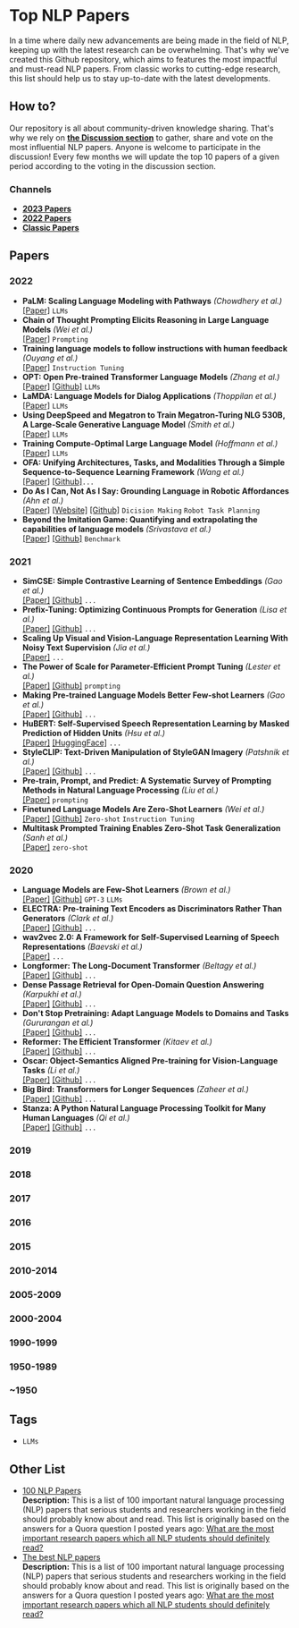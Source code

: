 # Top NLP Papers

In a time where daily new advancements are being made in the field of NLP, keeping up with the latest research can be overwhelming. That's why we've created this Github repository, which aims to features the most impactful and must-read NLP papers. From classic works to cutting-edge research, this list should help us to stay up-to-date with the latest developments.

## How to?
Our repository is all about community-driven knowledge sharing. That's why we rely on [**the Discussion section**](https://github.com/vufu/top-nlp-papers/discussions) to gather, share and vote on the most influential NLP papers. Anyone is welcome to participate in the discussion! Every few months we will update the top 10 papers of a given period according to the voting in the discussion section. 

### Channels
- [**2023 Papers**](https://github.com/vufu/top-nlp-papers/discussions/1)  
- [**2022 Papers**](https://github.com/vufu/top-nlp-papers/discussions/2)  
- [**Classic Papers**](https://github.com/vufu/top-nlp-papers/discussions/3)  


## Papers
### 2022
- **PaLM: Scaling Language Modeling with Pathways** _(Chowdhery et al.)_  
[[Paper]](https://arxiv.org/abs/2204.02311) `LLMs`
- **Chain of Thought Prompting Elicits Reasoning in Large Language Models**  _(Wei et al.)_  
[[Paper]](https://arxiv.org/abs/2201.11903) `Prompting`
- **Training language models to follow instructions with human feedback** _(Ouyang et al.)_  
[[Paper]](https://arxiv.org/abs/2203.02155) `Instruction Tuning`
- **OPT: Open Pre-trained Transformer Language Models** _(Zhang et al.)_  
[[Paper]](https://arxiv.org/abs/2205.01068) [[Github]](https://github.com/facebookresearch/metaseq) `LLMs`
- **LaMDA: Language Models for Dialog Applications** _(Thoppilan et al.)_  
[[Paper]](https://arxiv.org/abs/2201.08239) `LLMs` 
- **Using DeepSpeed and Megatron to Train Megatron-Turing NLG 530B, A Large-Scale Generative Language Model** _(Smith et al.)_  
[[Paper]](https://arxiv.org/abs/2201.11990) `LLMs` 
- **Training Compute-Optimal Large Language Model** _(Hoffmann et al.)_  
[[Paper]](https://arxiv.org/abs/2203.15556) `LLMs`  
- **OFA: Unifying Architectures, Tasks, and Modalities Through a Simple Sequence-to-Sequence Learning Framework** _(Wang et al.)_  
[[Paper]]() [[Github]](https://github.com/ofa-sys/ofa)`...` 
- **Do As I Can, Not As I Say: Grounding Language in Robotic Affordances** _(Ahn et al.)_  
[[Paper]](https://arxiv.org/abs/2204.01691) [[Website]](https://say-can.github.io/) [[Github]](https://github.com/google-research/google-research/tree/master/saycan) `Dicision Making` `Robot Task Planning` 
- **Beyond the Imitation Game: Quantifying and extrapolating the capabilities of language models** _(Srivastava et al.)_  
[[Paper]](https://arxiv.org/abs/2206.04615) [[Github]](https://github.com/google/BIG-bench) `Benchmark` 



### 2021
- **SimCSE: Simple Contrastive Learning of Sentence Embeddings** _(Gao et al.)_  
[[Paper]](https://arxiv.org/abs/2104.08821v4) [[Github]](https://github.com/princeton-nlp/SimCSE) `...`  
- **Prefix-Tuning: Optimizing Continuous Prompts for Generation** _(Lisa et al.)_  
[[Paper]](https://arxiv.org/abs/2101.00190v1) [[Github]](https://github.com/XiangLi1999/PrefixTuning) `...`  
- **Scaling Up Visual and Vision-Language Representation Learning With Noisy Text Supervision** _(Jia et al.)_  
[[Paper]](https://arxiv.org/abs/2102.05918v2) `...`  
- **The Power of Scale for Parameter-Efficient Prompt Tuning** _(Lester et al.)_  
[[Paper]](https://arxiv.org/abs/2104.08691v2) [[Github]](https://github.com/google-research/prompt-tuning) `prompting`  
- **Making Pre-trained Language Models Better Few-shot Learners** _(Gao et al.)_  
[[Paper]](https://arxiv.org/abs/2101.00190v1)  [[Github]](https://github.com/princeton-nlp/LM-BFF) `...`  
- **HuBERT: Self-Supervised Speech Representation Learning by Masked Prediction of Hidden Units** _(Hsu et al.)_  
[[Paper]](https://arxiv.org/abs/2106.07447v1) [[HuggingFace]](https://huggingface.co/docs/transformers/model_doc/hubert) `...`  
- **StyleCLIP: Text-Driven Manipulation of StyleGAN Imagery** _(Patshnik et al.)_  
[[Paper]](https://arxiv.org/abs/2103.17249v1) [[Github]](https://github.com/orpatashnik/StyleCLIP) `...`  
- **Pre-train, Prompt, and Predict: A Systematic Survey of Prompting Methods in Natural Language Processing** _(Liu et al.)_  
[[Paper]](https://arxiv.org/abs/2107.13586v1) `prompting`  
- **Finetuned Language Models Are Zero-Shot Learners** _(Wei et al.)_  
[[Paper]](https://arxiv.org/abs/2109.01652v5) [[Github]](https://github.com/google-research/flan) `Zero-shot` `Instruction Tuning`  
- **Multitask Prompted Training Enables Zero-Shot Task Generalization** _(Sanh et al.)_  
[[Paper]](https://arxiv.org/abs/2110.08207v3) `zero-shot`  

### 2020
- **Language Models are Few-Shot Learners** _(Brown et al.)_  
[[Paper]](https://arxiv.org/abs/2005.14165v4) [[Github]](https://github.com/openai/gpt-3) `GPT-3` `LLMs`  
- **ELECTRA: Pre-training Text Encoders as Discriminators Rather Than Generators** _(Clark et al.)_  
[[Paper]](https://arxiv.org/abs/2003.10555v1) [[Github]](https://github.com/google-research/electra) `...`  
- **wav2vec 2.0: A Framework for Self-Supervised Learning of Speech Representations**  _(Baevski et al.)_  
[[Paper]](https://arxiv.org/abs/2006.11477v3) `...`  
- **Longformer: The Long-Document Transformer** _(Beltagy et al.)_  
[[Paper]](https://arxiv.org/abs/2004.05150v2) [[Github]](https://github.com/allenai/longformer) `...`  
- **Dense Passage Retrieval for Open-Domain Question Answering** _(Karpukhi et al.)_  
[[Paper]](https://arxiv.org/abs/2004.04906v3) [[Github]](https://github.com/facebookresearch/DPR) `...`  
- **Don't Stop Pretraining: Adapt Language Models to Domains and Tasks** _(Gururangan et al.)_  
[[Paper]](https://arxiv.org/abs/2004.10964v3) [[Github]](https://github.com/allenai/dont-stop-pretraining) `...`  
- **Reformer: The Efficient Transformer** _(Kitaev et al.)_  
[[Paper]](https://arxiv.org/abs/2001.04451v2) [[Github]](https://github.com/google/trax/tree/master/trax/models/reformer) `...`  
- **Oscar: Object-Semantics Aligned Pre-training for Vision-Language Tasks** _(Li et al.)_  
[[Paper]](https://arxiv.org/abs/2004.06165v5) [[Github]](https://github.com/microsoft/Oscar) `...`  
- **Big Bird: Transformers for Longer Sequences** _(Zaheer et al.)_  
[[Paper]](https://arxiv.org/abs/2007.14062v2) [[Github]](https://github.com/google-research/bigbird) `...`  
- **Stanza: A Python Natural Language Processing Toolkit for Many Human Languages** _(Qi et al.)_  
[[Paper]](https://arxiv.org/abs/2003.07082v2) [[Github]](https://github.com/stanfordnlp/stanza) `...`  

### 2019
### 2018
### 2017
### 2016
### 2015
### 2010-2014
### 2005-2009
### 2000-2004
### 1990-1999
### 1950-1989
### ~1950

## Tags
- `LLMs`


## Other List
- [100 NLP Papers](https://github.com/mhagiwara/100-nlp-papers)  
  **Description:** This is a list of 100 important natural language processing (NLP) papers that serious students and researchers working in the field should probably know about and read. This list is originally based on the answers for a Quora question I posted years ago: [What are the most important research papers which all NLP students should definitely read?](https://www.quora.com/What-are-the-most-important-research-papers-which-all-NLP-students-should-definitely-read-Why)
- [The best NLP papers](https://thebestnlppapers.com/)  
**Description:** This is a list of 100 important natural language processing (NLP) papers that serious students and researchers working in the field should probably know about and read. This list is originally based on the answers for a Quora question I posted years ago: [What are the most important research papers which all NLP students should definitely read?](https://www.quora.com/What-are-the-most-important-research-papers-which-all-NLP-students-should-definitely-read-Why)

